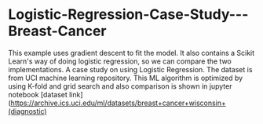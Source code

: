 # Logistic-Regression-Case-Study---Breast-Cancer
This example uses gradient descent to fit the model. It also contains a Scikit Learn's way of doing logistic regression, so we can compare the two implementations.
A case study on using Logistic Regression. The dataset is from UCI machine learning repository. This ML algorithm is optimized by using K-fold and grid search 
and also comparison is shown in jupyter notebook
[dataset link](https://archive.ics.uci.edu/ml/datasets/breast+cancer+wisconsin+(diagnostic)

